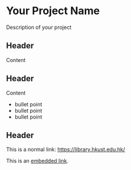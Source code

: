 # Your Project Name
Description of your project

## Header
Content

## Header
Content
- bullet point
- bullet point
- bullet point

## Header

This is a normal link: https://library.hkust.edu.hk/

This is an <a href="https://library.hkust.edu.hk/">embedded link</a>.
